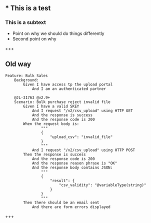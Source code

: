 ## * This is a test
### This is a subtext
 - Point on why we should do things differently
 - Second point on why
 
 +++
 
## Old way
```
Feature: Bulk Sales
	Background:
		Given I have access tp the upload portal
			And I am an authenticated partner
	
	@JL-31763 @v2.9+
	Scenario: Bulk purchase reject invalid file
		Given I have a valid SKEY
			And I request "/v2/csv_upload" using HTTP GET
			And the response is success
			And the response code is 200
		When the request body is:
				"""
				{
					"upload_csv": "invalid_file"
				}
				"""
			And I request "/v2/csv_upload" using HTTP POST
		Then the response is success
			And the response code is 200
			And the response reason phrase is "OK"
			And the response body contains JSON:
				"""
				{
					"result": {
						"csv_validity": "@variableType(string)"
					}
				}
				"""
		Then there should be an email sent
			And there are form errors displayed
```
+++
